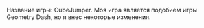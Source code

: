 Название игры: CubeJumper.
Моя игра является подобием игры Geometry Dash, но я внес некоторые изменения.